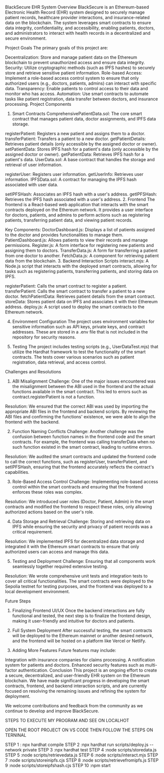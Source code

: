 BlackSecure EHR System
Overview
BlackSecure is an Ethereum-based Electronic Health Record (EHR) system designed to securely manage patient records, healthcare provider interactions, and insurance-related data on the blockchain. The system leverages smart contracts to ensure data integrity, confidentiality, and accessibility, enabling patients, doctors, and administrators to interact with health records in a decentralized and secure environment.

Project Goals
The primary goals of this project are:

Decentralization: Store and manage patient data on the Ethereum blockchain to prevent unauthorized access and ensure data integrity.
Security: Utilize cryptographic methods (such as IPFS hashes) to securely store and retrieve sensitive patient information.
Role-based Access: Implement a role-based access control system to ensure that only authorized users (e.g., doctors, patients, admins) can interact with specific data.
Transparency: Enable patients to control access to their data and monitor who has access.
Automation: Use smart contracts to automate tasks like patient registration, data transfer between doctors, and insurance processing.
Project Components
1. Smart Contracts
ComprehensivePatientData.sol: The core smart contract that manages patient data, doctor assignments, and IPFS data storage.

registerPatient: Registers a new patient and assigns them to a doctor.
transferPatient: Transfers a patient to a new doctor.
getPatientDetails: Retrieves patient details (only accessible by the assigned doctor or owner).
setPatientData: Stores IPFS hash for a patient's data (only accessible by the assigned doctor or owner).
getPatientData: Retrieves IPFS hash for a patient's data.
UserData.sol: A base contract that handles the storage and retrieval of user information.

registerUser: Registers user information.
getUserInfo: Retrieves user information.
IPFSData.sol: A contract for managing the IPFS hash associated with user data.

setIPFSHash: Associates an IPFS hash with a user's address.
getIPFSHash: Retrieves the IPFS hash associated with a user's address.
2. Frontend
The frontend is a React-based web application that interacts with the smart contracts deployed on the Ethereum network. It provides a user interface for doctors, patients, and admins to perform actions such as registering patients, transferring patient data, and viewing patient records.

Key Components:
DoctorDashboard.js: Displays a list of patients assigned to the doctor and provides functionalities to manage them.
PatientDashboard.js: Allows patients to view their records and manage permissions.
Register.js: A form interface for registering new patients and assigning them to doctors.
TransferData.js: A form for transferring a patient from one doctor to another.
FetchData.js: A component for retrieving patient data from the blockchain.
3. Backend Interaction Scripts
interact.mjs: A Node.js script that interacts with the deployed smart contracts, allowing for tasks such as registering patients, transferring patients, and storing data on IPFS.

registerPatient: Calls the smart contract to register a patient.
transferPatient: Calls the smart contract to transfer a patient to a new doctor.
fetchPatientData: Retrieves patient details from the smart contract.
storeData: Stores patient data on IPFS and associates it with their Ethereum address.
deploy.js: A script used to deploy the smart contracts to the Ethereum network.

4. Environment Configuration
The project uses environment variables for sensitive information such as API keys, private keys, and contract addresses. These are stored in a .env file that is not included in the repository for security reasons.

5. Testing
The project includes testing scripts (e.g., UserDataTest.mjs) that utilize the Hardhat framework to test the functionality of the smart contracts. The tests cover various scenarios such as patient registration, data retrieval, and access control.

Challenges and Resolutions
1. ABI Misalignment
Challenge: One of the major issues encountered was the misalignment between the ABI used in the frontend and the actual functions available in the smart contract. This led to errors such as contract.registerPatient is not a function.

Resolution: We ensured that the correct ABI was used by importing the appropriate ABI files in the frontend and backend scripts. By reviewing the ABI files and confirming the functions' existence, we were able to align the frontend with the backend.

2. Function Naming Conflicts
Challenge: Another challenge was the confusion between function names in the frontend code and the smart contracts. For example, the frontend was calling transferData when no such function existed in the smart contract, leading to runtime errors.

Resolution: We audited the smart contracts and updated the frontend code to call the correct functions, such as registerUser, transferPatient, and setIPFSHash, ensuring that the frontend accurately reflects the contract's capabilities.

3. Role-Based Access Control
Challenge: Implementing role-based access control within the smart contracts and ensuring that the frontend enforces these roles was complex.

Resolution: We introduced user roles (Doctor, Patient, Admin) in the smart contracts and modified the frontend to respect these roles, only allowing authorized actions based on the user's role.

4. Data Storage and Retrieval
Challenge: Storing and retrieving data on IPFS while ensuring the security and privacy of patient records was a critical requirement.

Resolution: We implemented IPFS for decentralized data storage and integrated it with the Ethereum smart contracts to ensure that only authorized users can access and manage this data.

5. Testing and Deployment
Challenge: Ensuring that all components work seamlessly together required extensive testing.

Resolution: We wrote comprehensive unit tests and integration tests to cover all critical functionalities. The smart contracts were deployed to the Sepolia testnet for testing purposes, and the frontend was deployed to a local development environment.

Future Steps
1. Finalizing Frontend UI/UX
Once the backend interactions are fully functional and tested, the next step is to finalize the frontend design, making it user-friendly and intuitive for doctors and patients.

2. Full System Deployment
After successful testing, the smart contracts will be deployed to the Ethereum mainnet or another desired network, and the frontend will be hosted on a platform like Vercel or Netlify.

3. Adding More Features
Future features may include:

Integration with insurance companies for claims processing.
A notification system for patients and doctors.
Enhanced security features such as multi-factor authentication.
Conclusion
This project is an ongoing effort to create a secure, decentralized, and user-friendly EHR system on the Ethereum blockchain. We have made significant progress in developing the smart contracts, frontend, and backend interaction scripts, and are currently focused on resolving the remaining issues and refining the system for deployment.

We welcome contributions and feedback from the community as we continue to develop and improve BlackSecure.




STEPS TO EXECUTE MY PROGRAM AND SEE ON LOCALHOT

OPEN THE ROOT PROJECT ON VS CODE THEN FOLLOW THE STEPS ON TERNINAL

STEP 1  : npx hardhat compile
STEP 2  :npx hardhat run scripts/deploy.js --network private
STEP 3  :npx hardhat test
STEP 4  :node scripts/storedata.js
STEP 5  :node scripts/retrievedata.js
STEP 6  :node scripts/interact.mjs
STEP 7  :node scripts/storeinipfs.cjs
STEP 8  :node scripts/retrievefromipfs.js
STEP 9  :node scripts/storeipfshash.cjs
STEP 10 :npm start

